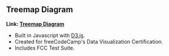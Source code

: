 ## Treemap Diagram

**Link: [Treemap Diagram](https://anacsanchez.github.io/Treemap-Diagram)**

* Built in Javascript with [D3.js](https://github.com/d3).
* Created for freeCodeCamp's Data Visualization Certification.
* Includes FCC Test Suite.
